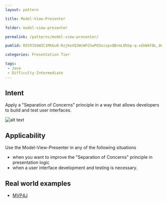 ```yaml
---
layout: pattern

title: Model-View-Presenter

folder: model-view-presenter

permalink: /patterns/model-view-presenter/

pumlid: ROlR3SGW3C1MkGu0-RzjKeXQJWcWFChwPO3xispvQBrmL0hbp-q-xGkWkFBL_8upZBICxjGzbo7GE1OwAlpmmLJ9sjNJH7VIRY1e6q169KvFevMcakrtI_BoD-HGoJE4Nm00

categories: Presentation Tier

tags:
 - Java
 - Difficulty-Intermediate
---
```


## Intent
Apply a "Separation of Concerns" principle in a way that allows
developers to build and test user interfaces.

![alt text](./etc/model-view-presenter_1.png "Model-View-Presenter")

## Applicability
Use the Model-View-Presenter in any of the following
situations

* when you want to improve the "Separation of Concerns" principle in presentation logic
* when a user interface development and testing is necessary.

## Real world examples

* [MVP4J](https://github.com/amineoualialami/mvp4j)
